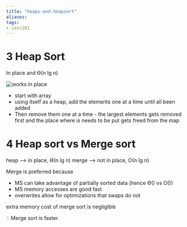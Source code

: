 ```yaml
---
title: "heaps-and-heapsort"
aliases:
tags: 
- cosc201
---
```



# 3 Heap Sort
In place and ϴ(n lg n)

![works in place](https://i.imgur.com/EbqSl4Y.png)


- start with array
- using itself as a heap, add the elements one at a time until all been added
- Then remove them one at a time - the largest elements gets removed first and the place where is needs to be put gets freed from the map

# 4 Heap sort vs Merge sort
heap --> in place, ϴ(n lg n)
merge --> not in place, Ο(n lg n)

Merge is preferred because

- MS can take advantage of partially sorted data (hence ϴ() vs Ο())
- MS memory accesses are good fast
- overwrites allow for optimizations that swaps do not

extra memory cost of merge sort is negligible

∴ Merge sort is faster
